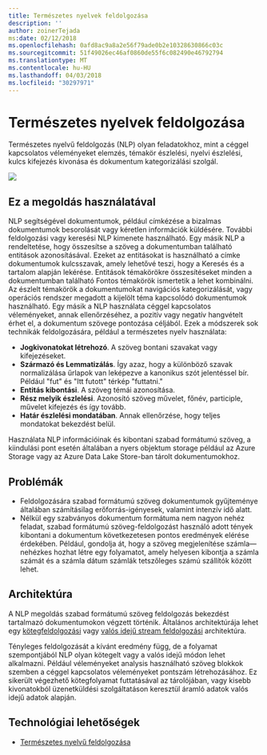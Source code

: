 ```yaml
---
title: Természetes nyelvek feldolgozása
description: ''
author: zoinerTejada
ms:date: 02/12/2018
ms.openlocfilehash: 0afd8ac9a8a2e56f79ade0b2e10328630866c03c
ms.sourcegitcommit: 51f49026ec46af0860de55f6c082490e46792794
ms.translationtype: MT
ms.contentlocale: hu-HU
ms.lasthandoff: 04/03/2018
ms.locfileid: "30297971"
---
```

# <a name="natural-language-processing"></a>Természetes nyelvek feldolgozása

Természetes nyelvű feldolgozás (NLP) olyan feladatokhoz, mint a céggel kapcsolatos véleményeket elemzés, témakör észlelési, nyelvi észlelési, kulcs kifejezés kivonása és dokumentum kategorizálási szolgál.

![](./images/nlp-pipeline.png)

## <a name="when-to-use-this-solution"></a>Ez a megoldás használatával

NLP segítségével dokumentumok, például címkézése a bizalmas dokumentumok besorolását vagy kéretlen információk küldésére. További feldolgozási vagy keresési NLP kimenete használható. Egy másik NLP a rendeltetése, hogy összesítse a szöveg a dokumentumban található entitások azonosításával. Ezeket az entitásokat is használható a címke dokumentumok kulcsszavak, amely lehetővé teszi, hogy a Keresés és a tartalom alapján lekérése. Entitások témakörökre összesítéseket minden a dokumentumban található Fontos témakörök ismertetik a lehet kombinálni. Az észlelt témakörök a dokumentumokat navigációs kategorizálását, vagy operációs rendszer megadott a kijelölt téma kapcsolódó dokumentumok használható. Egy másik a NLP használata céggel kapcsolatos véleményeket, annak ellenőrzéséhez, a pozitív vagy negatív hangvételt érhet el, a dokumentum szövege pontozása céljából. Ezek a módszerek sok technikák feldolgozására, például a természetes nyelv használata: 

- **Jogkivonatokat létrehozó**. A szöveg bontani szavakat vagy kifejezéseket.
- **Származó és Lemmatizálás**. Így azaz, hogy a különböző szavak normalizálása űrlapok van leképezve a kanonikus szót jelentéssel bír. Például "fut" és "Itt futott" térkép "futtatni." 
- **Entitás kibontási**. A szöveg témái azonosítása.
- **Rész melyik észlelési**. Azonosító szöveg művelet, főnév, participle, művelet kifejezés és így tovább.
- **Határ észlelési mondatában**. Annak ellenőrzése, hogy teljes mondatokat bekezdést belül.

Használata NLP információinak és kibontani szabad formátumú szöveg, a kiindulási pont esetén általában a nyers objektum storage például az Azure Storage vagy az Azure Data Lake Store-ban tárolt dokumentumokhoz. 

## <a name="challenges"></a>Problémák

- Feldolgozására szabad formátumú szöveg dokumentumok gyűjteménye általában számításilag erőforrás-igényesek, valamint intenzív idő alatt.
- Nélkül egy szabványos dokumentum formátuma nem nagyon nehéz feladat, szabad formátumú szöveg-feldolgozást használó adott tények kibontani a dokumentum következetesen pontos eredmények elérése érdekében. Például, gondolja át, hogy a szöveg megjelenítése számla&mdash;nehézkes hozhat létre egy folyamatot, amely helyesen kibontja a számla számát és a számla dátum számlák tetszőleges számú szállítók között lehet.

## <a name="architecture"></a>Architektúra

A NLP megoldás szabad formátumú szöveg feldolgozás bekezdést tartalmazó dokumentumokon végzett történik. Általános architektúrája lehet egy [kötegfeldolgozási](../big-data/batch-processing.md) vagy [valós idejű stream feldolgozási](../big-data/real-time-processing.md) architektúra.

Tényleges feldolgozását a kívánt eredmény függ, de a folyamat szempontjából NLP olyan kötegelt vagy a valós idejű módon lehet alkalmazni. Például véleményeket analysis használható szöveg blokkok szemben a céggel kapcsolatos véleményeket pontszám létrehozásához. Ez sikerült végezhető kötegfolyamat futtatásával az tárolójában, vagy kisebb kivonatokból üzenetküldési szolgáltatáson keresztül áramló adatok valós idejű adatok alapján.

## <a name="technology-choices"></a>Technológiai lehetőségek

- [Természetes nyelvű feldolgozása](../technology-choices/natural-language-processing.md)